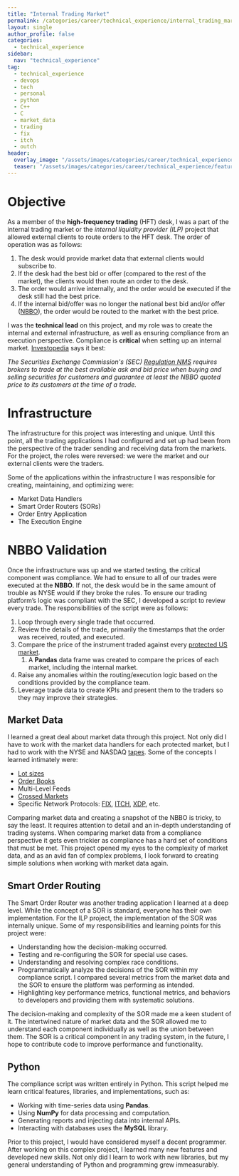 ```yaml
---
title: "Internal Trading Market"
permalink: /categories/career/technical_experience/internal_trading_market
layout: single
author_profile: false
categories:
  - technical_experience
sidebar:
  nav: "technical_experience"
tag:
  - technical_experience
  - devops
  - tech
  - personal
  - python
  - C++
  - C
  - market_data
  - trading
  - fix
  - itch
  - outch
header:
  overlay_image: "/assets/images/categories/career/technical_experience/featured_projects/internal_trading_market.jpg"
  teaser: "/assets/images/categories/career/technical_experience/featured_projects/internal_trading_market.jpg"
---
```


# Objective

As a member of the **high-frequency trading** (HFT) desk, I was a part of the internal trading market or the _internal liquidity provider (ILP)_ project that allowed external clients to route orders to the HFT desk. The order of operation was as follows:

1.  The desk would provide market data that external clients would subscribe to.
2.  If the desk had the best bid or offer (compared to the rest of the market), the clients would then route an order to the desk.
3.  The order would arrive internally, and the order would be executed if the desk still had the best price.
4.  If the internal bid/offer was no longer the national best bid and/or offer ([NBBO](https://www.investopedia.com/terms/n/nbbo.asp "https://www.investopedia.com/terms/n/nbbo.asp")), the order would be routed to the market with the best price.

I was the **technical lead** on this project, and my role was to create the internal and external infrastructure, as well as ensuring compliance from an execution perspective. Compliance is **critical** when setting up an internal market. [Investopedia](https://www.investopedia.com/terms/n/nbbo.asp "https://www.investopedia.com/terms/n/nbbo.asp") says it best:

_The Securities Exchange Commission's (SEC)_ [_Regulation NMS_](https://www.investopedia.com/terms/r/regulation-nms.asp "https://www.investopedia.com/terms/r/regulation-nms.asp") _requires brokers to trade at the best available ask and bid price when buying and selling securities for customers and guarantee at least the NBBO quoted price to its customers at the time of a trade._

# Infrastructure

The infrastructure for this project was interesting and unique. Until this point, all the trading applications I had configured and set up had been from the perspective of the trader sending and receiving data from the markets. For the project, the roles were reversed: we were the market and our external clients were the traders.

Some of the applications within the infrastructure I was responsible for creating, maintaining, and optimizing were:

- Market Data Handlers
- Smart Order Routers (SORs)
- Order Entry Application
- The Execution Engine

# NBBO Validation

Once the infrastructure was up and we started testing, the critical component was compliance. We had to ensure to all of our trades were executed at the **NBBO**. If not, the desk would be in the same amount of trouble as NYSE would if they broke the rules. To ensure our trading platform’s logic was compliant with the SEC, I developed a script to review every trade. The responsibilities of the script were as follows:

1.  Loop through every single trade that occurred.
2.  Review the details of the trade, primarily the timestamps that the order was received, routed, and executed.
3.  Compare the price of the instrument traded against every [protected US market](https://www.sec.gov/fast-answers/divisionsmarketregmrexchangesshtml.html "https://www.sec.gov/fast-answers/divisionsmarketregmrexchangesshtml.html").
    1.  A **Pandas** data frame was created to compare the prices of each market, including the internal market.
4.  Raise any anomalies within the routing/execution logic based on the conditions provided by the compliance team.
5.  Leverage trade data to create KPIs and present them to the traders so they may improve their strategies.

## Market Data

I learned a great deal about market data through this project. Not only did I have to work with the market data handlers for each protected market, but I had to work with the NYSE and NASDAQ [tapes](https://www.investopedia.com/terms/c/consolidatedtape.asp "https://www.investopedia.com/terms/c/consolidatedtape.asp"). Some of the concepts I learned intimately were:

- [Lot sizes](https://www.investopedia.com/terms/l/lot.asp "https://www.investopedia.com/terms/l/lot.asp")
- [Order Books](https://www.investopedia.com/terms/o/order-book.asp "https://www.investopedia.com/terms/o/order-book.asp")
- Multi-Level Feeds
- [Crossed Markets](https://www.investopedia.com/terms/c/crossedmarket.asp "https://www.investopedia.com/terms/c/crossedmarket.asp")
- Specific Network Protocols: [FIX](https://www.fixtrading.org/what-is-fix/ "https://www.fixtrading.org/what-is-fix/"), [ITCH](https://rstudio-pubs-static.s3.amazonaws.com/388237_0f95ded0b8ad4026b8d43997323fccb7.html#:~:text=ITCH%20is%20the%20outbound%20protocol,trades%2C%20circuit%20breakers%2C%20etc.&text=The%20ITCH%20protocol%20allows%20NASDAQ%20to%20distribute%20financial%20information%20to%20market%20participants. "https://rstudio-pubs-static.s3.amazonaws.com/388237_0f95ded0b8ad4026b8d43997323fccb7.html#:~:text=ITCH%20is%20the%20outbound%20protocol,trades%2C%20circuit%20breakers%2C%20etc.&text=The%20ITCH%20protocol%20allows%20NASDAQ%20to%20distribute%20financial%20information%20to%20market%20participants."), [XDP](https://www.nyse.com/publicdocs/nyse/data/XDP_Integrated_Feed_Client_Specification_v2.3a.pdf "https://www.nyse.com/publicdocs/nyse/data/XDP_Integrated_Feed_Client_Specification_v2.3a.pdf"), etc.

Comparing market data and creating a snapshot of the NBBO is tricky, to say the least. It requires attention to detail and an in-depth understanding of trading systems. When comparing market data from a compliance perspective it gets even trickier as compliance has a hard set of conditions that must be met. This project opened my eyes to the complexity of market data, and as an avid fan of complex problems, I look forward to creating simple solutions when working with market data again.

## Smart Order Routing

The Smart Order Router was another trading application I learned at a deep level. While the concept of a SOR is standard, everyone has their own implementation. For the ILP project, the implementation of the SOR was internally unique. Some of my responsibilities and learning points for this project were:

- Understanding how the decision-making occurred.
- Testing and re-configuring the SOR for special use cases.
- Understanding and resolving complex race conditions.
- Programmatically analyze the decisions of the SOR within my compliance script. I compared several metrics from the market data and the SOR to ensure the platform was performing as intended.
- Highlighting key performance metrics, functional metrics, and behaviors to developers and providing them with systematic solutions.

The decision-making and complexity of the SOR made me a keen student of it. The intertwined nature of market data and the SOR allowed me to understand each component individually as well as the union between them. The SOR is a critical component in any trading system, in the future, I hope to contribute code to improve performance and functionality.

## Python

The compliance script was written entirely in Python. This script helped me learn critical features, libraries, and implementations, such as:

- Working with time-series data using **Pandas**.
- Using **NumPy** for data processing and computation.
- Generating reports and injecting data into internal APIs.
- Interacting with databases uses the **MySQL** library.

Prior to this project, I would have considered myself a decent programmer. After working on this complex project, I learned many new features and developed new skills. Not only did I learn to work with new libraries, but my general understanding of Python and programming grew immeasurably.
